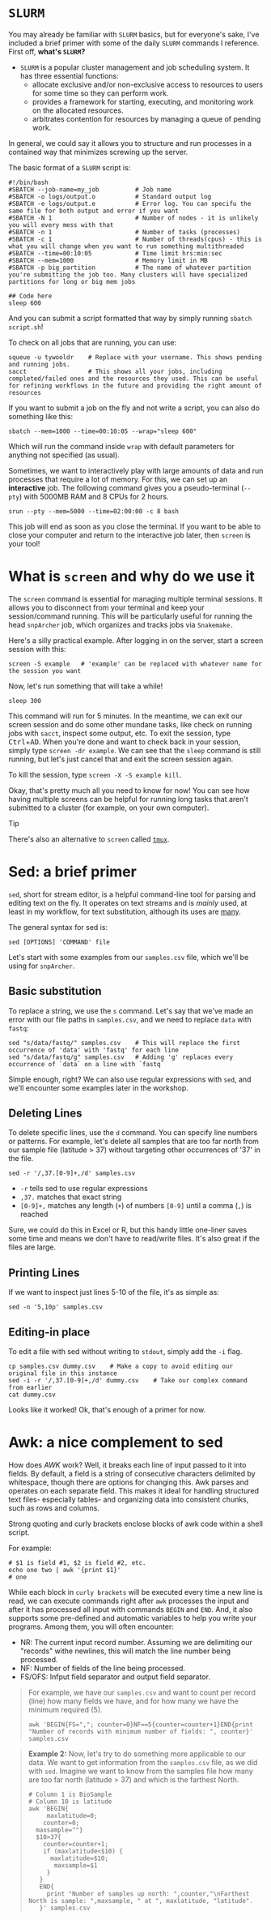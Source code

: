 # `SLURM`

You may already be familiar with `SLURM` basics, but for everyone's sake, I've included a brief primer with some of the daily `SLURM` commands I reference. First off, **what's `SLURM`?**

- `SLURM` is a popular cluster management and job scheduling system. It has three essential functions:
    - allocate exclusive and/or non-exclusive access to resources to users for some time so they can perform work.
    - provides a framework for starting, executing, and monitoring work on the allocated resources.
    - arbitrates contention for resources by managing a queue of pending work.
  
In general, we could say it allows you to structure and run processes in a contained way that minimizes screwing up the server. 

The basic format of a `SLURM` script is:

```
#!/bin/bash
#SBATCH --job-name=my_job          # Job name
#SBATCH -o logs/output.o           # Standard output log
#SBATCH -e logs/output.e           # Error log. You can specifu the same file for both output and error if you want
#SBATCH -N 1                       # Number of nodes - it is unlikely you will every mess with that
#SBATCH -n 1                       # Number of tasks (processes)
#SBATCH -c 1                       # Number of threads(cpus) - this is what you will change when you want to run something multithreaded
#SBATCH --time=00:10:05            # Time limit hrs:min:sec
#SBATCH --mem=1000                 # Memory limit in MB
#SBATCH -p big_partition           # The name of whatever partition you're submitting the job too. Many clusters will have specialized partitions for long or big mem jobs

## Code here
sleep 600

```
And you can submit a script formatted that way by simply running `sbatch script.sh`!

To check on all jobs that are running, you can use:

```
squeue -u tywooldr    # Replace with your username. This shows pending and running jobs.
sacct                 # This shows all your jobs, including completed/failed ones and the resources they used. This can be useful for refining workflows in the future and providing the right amount of resources
```

If you want to submit a job on the fly and not write a script, you can also do something like this:

```
sbatch --mem=1000 --time=00:10:05 --wrap="sleep 600"
```

Which will run the command inside `wrap` with default parameters for anything not specified (as usual). 

Sometimes, we want to interactively play with large amounts of data and run processes that require a lot of memory. For this, we can set up an **interactive** job. The following command gives you a pseudo-terminal (`--pty`) with 5000MB RAM and 8 CPUs for 2 hours.

```
srun --pty --mem=5000 --time=02:00:00 -c 8 bash
```

This job will end as soon as you close the terminal. If you want to be able to close your computer and return to the interactive job later, then `screen` is your tool!

# What is `screen` and why do we use it

The `screen` command is essential for managing multiple terminal sessions. It allows you to disconnect from your terminal and keep your session/command running. This will be particularly useful for running the head `snpArcher` job, which organizes and tracks jobs via `Snakemake.` 

Here's a silly practical example. After logging in on the server, start a screen session with this:

```
screen -S example   # 'example' can be replaced with whatever name for the session you want
```


Now, let's run something that will take a while!

```
sleep 300
```

This command will run for 5 minutes. In the meantime, we can exit our screen session and do some other mundane tasks, like check on running jobs with `sacct`, inspect some output, etc. To exit the session, type <kbd>Ctrl</kbd>+<kbd>A</kbd><kbd>D</kbd>. When you're done and want to check back in your session, simply type `screen -dr example`. We can see that the `sleep` command is still running, but let's just cancel that and exit the screen session again.

To kill the session, type `screen -X -S example kill`.

Okay, that's pretty much all you need to know for now! You can see how having multiple screens can be helpful for running long tasks that aren't submitted to a cluster (for example, on your own computer). 

> [!TIP]
> There's also an alternative to `screen` called [`tmux`](https://github.com/tmux/tmux/wiki).

# Sed: a brief primer

`sed`, short for stream editor, is a helpful command-line tool for parsing and editing text on the fly. It operates on text streams and is *mainly* used, at least in my workflow, for text substitution, although its uses are [many](https://www.grymoire.com/Unix/Sed.html). 

The general syntax for sed is:

```
sed [OPTIONS] 'COMMAND' file
```

Let's start with some examples from our `samples.csv` file, which we'll be using for `snpArcher`. 

## Basic substitution

To replace a string, we use the `s` command. Let's say that we've made an error with our file paths in `samples.csv`, and we need to replace `data` with `fastq`:

```
sed "s/data/fastq/" samples.csv    # This will replace the first occurrence of 'data' with 'fastq' for each line
sed "s/data/fastq/g" samples.csv   # Adding 'g' replaces every occurrence of `data` on a line with `fastq`
```

Simple enough, right?  We can also use regular expressions with `sed`, and we'll encounter some examples later in the workshop.


## Deleting Lines

To delete specific lines, use the `d` command. You can specify line numbers or patterns. For example, let's delete all samples that are too far north from our sample file (latitude > 37) without targeting other occurrences of '37' in the file.

```
sed -r '/,37.[0-9]+,/d' samples.csv
```

- `-r` tells sed to use regular expressions
- `,37.` matches that exact string
- `[0-9]+,` matches any length (`+`) of numbers `[0-9]` until a comma (`,`) is reached

Sure, we could do this in Excel or R, but this handy little one-liner saves some time and means we don't have to read/write files. It's also great if the files are large. 

## Printing Lines

If we want to inspect just lines 5-10 of the file, it's as simple as:

```
sed -n '5,10p' samples.csv
```

## Editing-in place

To edit a file with sed without writing to `stdout`, simply add the `-i` flag.

```
cp samples.csv dummy.csv    # Make a copy to avoid editing our original file in this instance
sed -i -r '/,37.[0-9]+,/d' dummy.csv    # Take our complex command from earlier
cat dummy.csv
```
Looks like it worked! Ok, that's enough of a primer for now.

# Awk: a nice complement to sed

How does *AWK* work? Well, it breaks each line of input passed to it into fields. By default, a field is a string of consecutive characters delimited by whitespace, though there are options for changing this. Awk parses and operates on each separate field. This makes it ideal for handling structured text files- especially tables- and organizing data into consistent chunks, such as rows and columns.

Strong quoting and curly brackets enclose blocks of awk code within a shell script.

For example: 

```
# $1 is field #1, $2 is field #2, etc.
echo one two | awk '{print $1}'
# one
```
While each block in `curly brackets` will be executed every time a new line is read, we can execute commands right after `awk` processes the input and after it has processed all input with commands `BEGIN` and `END`. And, it also supports some pre-defined and automatic variables to help you write your programs. Among them, you will often encounter:

- NR: The current input record number. Assuming we are delimiting our "records" withe newlines, this will match the line number being processed.
- NF: Number of fields of the line being processed.
- FS/OFS: Infput field separator and output field separator.

> For example, we have our `samples.csv` and want to count per record (line) how many fields we have, and for how many we have the minimum required (5).
> ```
> awk 'BEGIN{FS=","; counter=0}NF==5{counter=counter+1}END{print "Number of records with minimum number of fields: ", counter}' samples.csv
> ```


> **Example 2:**
> Now, let's try to do something more applicable to our data. We want to get information from the `samples.csv` file, as we did with `sed`. Imagine we want to know from the samples file how many are too far north (latitude > 37) and which is the farthest North.
> ```
> # Column 1 is BioSample
> # Column 10 is latitude
> awk 'BEGIN{
>      maxlatitude=0;
>     counter=0;
>   maxsample=""}
>   $10>37{
>     counter=counter+1;
>     if (maxlatitude<$10) {
>       maxlatitude=$10;
>        maxsample=$1
>      }
>    }
>    END{
>      print "Number of samples up north: ",counter,"\nFarthest North is sample: ",maxsample, " at ", maxlatitude, "latitude". 
>    }' samples.csv
>```
